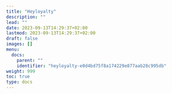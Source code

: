```yaml
---
title: "Heyloyalty"
description: ""
lead: ""
date: 2023-09-13T14:29:37+02:00
lastmod: 2023-09-13T14:29:37+02:00
draft: false
images: []
menu:
  docs:
    parent: ""
    identifier: "heyloyalty-e0d4bd75f8a174229e877aab28c995db"
weight: 999
toc: true
type: docs
---
```

